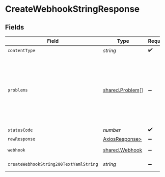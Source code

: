 # CreateWebhookStringResponse


## Fields

| Field                                                                                            | Type                                                                                             | Required                                                                                         | Description                                                                                      |
| ------------------------------------------------------------------------------------------------ | ------------------------------------------------------------------------------------------------ | ------------------------------------------------------------------------------------------------ | ------------------------------------------------------------------------------------------------ |
| `contentType`                                                                                    | *string*                                                                                         | :heavy_check_mark:                                                                               | N/A                                                                                              |
| `problems`                                                                                       | [shared.Problem](../../models/shared/problem.md)[]                                               | :heavy_minus_sign:                                                                               | problem with executor definition - probably some bad input occurs (invalid JSON body or similar) |
| `statusCode`                                                                                     | *number*                                                                                         | :heavy_check_mark:                                                                               | N/A                                                                                              |
| `rawResponse`                                                                                    | [AxiosResponse>](https://axios-http.com/docs/res_schema)                                         | :heavy_minus_sign:                                                                               | N/A                                                                                              |
| `webhook`                                                                                        | [shared.Webhook](../../models/shared/webhook.md)                                                 | :heavy_minus_sign:                                                                               | successful operation                                                                             |
| `createWebhookString200TextYamlString`                                                           | *string*                                                                                         | :heavy_minus_sign:                                                                               | successful operation                                                                             |